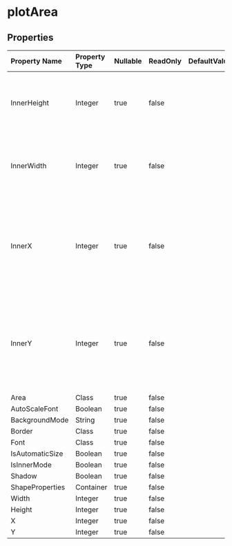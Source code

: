 # **plotArea**

 

## **Properties**

| Property Name | Property Type | Nullable |  ReadOnly | DefaultValue | Description | 
| :- | :- | :- |:- |  :- | :- |
|InnerHeight|Integer|true|false |  |Gets or sets the height of plot area in units of 1/4000 of the chart area.|
|InnerWidth|Integer|true|false |  |Gets or sets the width  of plot area in units of 1/4000 of the chart area.|
|InnerX|Integer|true|false |  |Gets or gets the x coordinate of the upper top corner of plot area in units of 1/4000 of the chart area.|
|InnerY|Integer|true|false |  |Gets or gets the x coordinate of the upper top corner of plot area in units of 1/4000 of the chart area.|
|Area|Class|true|false |  ||
|AutoScaleFont|Boolean|true|false |  ||
|BackgroundMode|String|true|false |  ||
|Border|Class|true|false |  ||
|Font|Class|true|false |  ||
|IsAutomaticSize|Boolean|true|false |  ||
|IsInnerMode|Boolean|true|false |  ||
|Shadow|Boolean|true|false |  ||
|ShapeProperties|Container|true|false |  ||
|Width|Integer|true|false |  ||
|Height|Integer|true|false |  ||
|X|Integer|true|false |  ||
|Y|Integer|true|false |  ||

